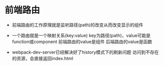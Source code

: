 # 前端路由
* 前端路由的工作原理就是监听路径(path)的改变从而改变显示的组件
* 一个路由就是一个映射关系(key:value)
  key为路径(path)，value可能是function或component
  前端路由的value是组件
  后端路由的value是函数

* webpack-dev-server已经解决好了history模式下的刷新问题
  访问到不存在的资源，会直接返回index.html